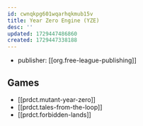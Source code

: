 ```yaml
---
id: cwnqkpg601wqarhqkmub15v
title: Year Zero Engine (YZE)
desc: ''
updated: 1729447486860
created: 1729447338188
---
```


- publisher: [[org.free-league-publishing]]

## Games

- [[prdct.mutant-year-zero]]
- [[prdct.tales-from-the-loop]] 
- [[prdct.forbidden-lands]]